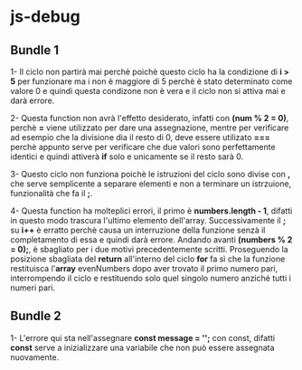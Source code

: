 #   js-debug
## Bundle 1



1- Il ciclo non partirà mai perchè poichè questo ciclo ha la condizione di  **i > 5** per funzionare ma i non è maggiore di 5 perchè è stato determinato come valore 0 e quindi questa condizone non è vera e il ciclo non si attiva mai e darà errore.



2- Questa function non avrà l'effetto desiderato, infatti con **(num % 2 = 0)**, perchè **=** viene utilizzato per dare una assegnazione, mentre per verificare ad esempio che la divisione dia il resto di 0, deve essere utilizato **===** perchè appunto serve per verificare che due valori sono perfettamente identici e quindi attiverà **if** solo e unicamente se il resto sarà 0.


3- Questo ciclo non funziona poichè le istruzioni del ciclo sono divise con **,** che serve semplicente a separare elementi e non a terminare un istrzuione, funzionalità che fa il **;**.


4- Questa function ha molteplici errori, il primo è **numbers.length - 1**, difatti in questo modo trascura l'ultimo elemento dell'array. Successivamente il **;** su **i++** è erratto perchè causa un interruzione della funzione senzà il completamento di essa e quindi darà errore. Andando avanti **(numbers % 2 = 0);**, è sbagliato per i due motivi precedentemente scritti. Proseguendo la posizione sbagliata del **return** all'interno del ciclo **for** fa sì che la funzione restituisca l'**array** evenNumbers dopo aver trovato il primo numero pari, interrompendo il ciclo e restituendo solo quel singolo numero anziché tutti i numeri pari.


## Bundle 2

1- L'errore qui sta nell'assegnare **const message = '';** con const, difatti **const** serve a inizializzare una variabile che non può essere assegnata nuovamente. 







